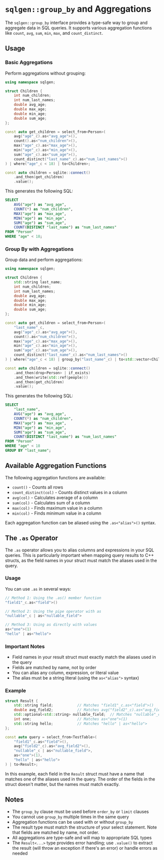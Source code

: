 # `sqlgen::group_by` and Aggregations

The `sqlgen::group_by` interface provides a type-safe way to group and aggregate data in SQL queries. It supports various aggregation functions like `count`, `avg`, `sum`, `min`, `max`, and `count_distinct`.

## Usage

### Basic Aggregations

Perform aggregations without grouping:

```cpp
using namespace sqlgen;

struct Children {
    int num_children;
    int num_last_names;
    double avg_age;
    double max_age;
    double min_age;
    double sum_age;
};

const auto get_children = select_from<Person>(
    avg("age"_c).as<"avg_age">(),
    count().as<"num_children">(),
    max("age"_c).as<"max_age">(),
    min("age"_c).as<"min_age">(),
    sum("age"_c).as<"sum_age">(),
    count_distinct("last_name"_c).as<"num_last_names">()
) | where("age"_c < 18) | to<Children>;

const auto children = sqlite::connect()
    .and_then(get_children)
    .value();
```

This generates the following SQL:

```sql
SELECT 
    AVG("age") as "avg_age",
    COUNT(*) as "num_children",
    MAX("age") as "max_age",
    MIN("age") as "min_age",
    SUM("age") as "sum_age",
    COUNT(DISTINCT "last_name") as "num_last_names"
FROM "Person"
WHERE "age" < 18;
```

### Group By with Aggregations

Group data and perform aggregations:

```cpp
using namespace sqlgen;

struct Children {
    std::string last_name;
    int num_children;
    int num_last_names;
    double avg_age;
    double max_age;
    double min_age;
    double sum_age;
};

const auto get_children = select_from<Person>(
    "last_name"_c,
    avg("age"_c).as<"avg_age">(),
    count().as<"num_children">(),
    max("age"_c).as<"max_age">(),
    min("age"_c).as<"min_age">(),
    sum("age"_c).as<"sum_age">(),
    count_distinct("last_name"_c).as<"num_last_names">()
) | where("age"_c < 18) | group_by("last_name"_c) | to<std::vector<Children>>;

const auto children = sqlite::connect()
    .and_then(drop<Person> | if_exists)
    .and_then(write(std::ref(people)))
    .and_then(get_children)
    .value();
```

This generates the following SQL:

```sql
SELECT 
    "last_name",
    AVG("age") as "avg_age",
    COUNT(*) as "num_children",
    MAX("age") as "max_age",
    MIN("age") as "min_age",
    SUM("age") as "sum_age",
    COUNT(DISTINCT "last_name") as "num_last_names"
FROM "Person"
WHERE "age" < 18
GROUP BY "last_name";
```

## Available Aggregation Functions

The following aggregation functions are available:

- `count()` - Counts all rows
- `count_distinct(col)` - Counts distinct values in a column
- `avg(col)` - Calculates average of a column
- `sum(col)` - Calculates sum of a column
- `max(col)` - Finds maximum value in a column
- `min(col)` - Finds minimum value in a column

Each aggregation function can be aliased using the `.as<"alias">()` syntax.

## The `.as` Operator

The `.as` operator allows you to alias columns and expressions in your SQL queries. This is particularly important when mapping query results to C++ structs, as the field names in your struct must match the aliases used in the query.

### Usage

You can use `.as` in several ways:

```cpp
// Method 1: Using the .as() member function
"field1"_c.as<"field">()

// Method 2: Using the pipe operator with as
"nullable"_c | as<"nullable_field">

// Method 3: Using as directly with values
as<"one">(1)
"hello" | as<"hello">
```

### Important Notes

- Field names in your result struct must exactly match the aliases used in the query
- Fields are matched by name, not by order
- You can alias any column, expression, or literal value
- The alias must be a string literal (using the `as<"alias">` syntax)

### Example

```cpp
struct Result {
    std::string field;           // Matches "field1"_c.as<"field">()
    double avg_field2;           // Matches avg("field2"_c).as<"avg_field2">()
    std::optional<std::string> nullable_field;  // Matches "nullable"_c | as<"nullable_field">
    int one;                     // Matches as<"one">(1)
    std::string hello;           // Matches "hello" | as<"hello">
};

const auto query = select_from<TestTable>(
    "field1"_c.as<"field">(),
    avg("field2"_c).as<"avg_field2">(),
    "nullable"_c | as<"nullable_field">,
    as<"one">(1),
    "hello" | as<"hello">
) | to<Result>;
```

In this example, each field in the `Result` struct must have a name that matches one of the aliases used in the query. The order of the fields in the struct doesn't matter, but the names must match exactly.

## Notes

- The `group_by` clause must be used before `order_by` or `limit` clauses
- You cannot use `group_by` multiple times in the same query
- Aggregation functions can be used with or without `group_by`
- The result type must match the structure of your select statement. Note that fields are matched by name, not order.
- All aggregations are type-safe and will map to appropriate SQL types
- The `Result<...>` type provides error handling; use `.value()` to extract the result (will throw an exception if there's an error) or handle errors as needed

